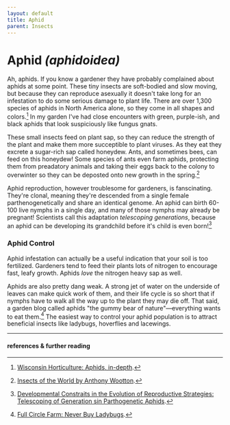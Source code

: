 ```yaml
---
layout: default
title: Aphid
parent: Insects
---
```

# Aphid *(aphidoidea)*
Ah, aphids. If you know a gardener they have probably complained about aphids at some point. These tiny insects are soft-bodied and slow moving, but because they can reproduce asexually it doesn't take long for an infestation to do some serious damage to plant life. There are over 1,300 species of aphids in North America alone, so they come in all shapes and colors.[^1] In my garden I've had close encounters with green, purple-ish, and black aphids that look suspiciously like fungus gnats. 

These small insects feed on plant sap, so they can reduce the strength of the plant and make them more succeptible to plant viruses. As they eat they excrete a sugar-rich sap called honeydew. Ants, and sometimes bees, can feed on this honeydew! Some species of ants even farm aphids, protecting them from preadatory animals and taking their eggs back to the colony to overwinter so they can be deposted onto new growth in the spring.[^2]

Aphid reproduction, however troublesome for gardeners, is fanscinating. They're clonal, meaning they're descended from a single female parthenogenetically and share an identical genome. An aphid can birth 60-100 live nymphs in a single day, and many of those nymphs may already be pregnant! Scientists call this adaptation *telescoping generations*, because an aphid can be developing its grandchild before it's child is even born![^3]

### Aphid Control
Aphid infestation can actually be a useful indication that your soil is too fertilized. Gardeners tend to feed their plants lots of nitrogen to encourage fast, leafy growth. Aphids *love* the nitrogen heavy sap as well. 

Aphids are also pretty dang weak. A strong jet of water on the underside of leaves can make quick work of them, and their life cycle is so short that if nymphs have to walk all the way up to the plant they may die off. That said, a garden blog called aphids "the gummy bear of nature"—everything wants to eat them.[^4] The easiest way to control your aphid population is to attract beneficial insects like ladybugs, hoverflies and lacewings. 

-----
#### references & further reading
[^1]: [Wisconsin Horticulture: Aphids, in-depth](https://hort.extension.wisc.edu/articles/aphids-2/).
[^2]: [Insects of the World by Anthony Wootton](https://archive.org/details/insectsofworld00woot_0).
[^3]: [Developmental Constraits in the Evolution of Reproductive Strategies: Telescoping of Generation sin Parthogenetic Aphids](https://www.jstor.org/stable/2389567).
[^4]: [Full Circle Farm: Never Buy Ladybugs](https://fullcirclefarm.blog/2020/07/30/never-buy-ladybugs/).